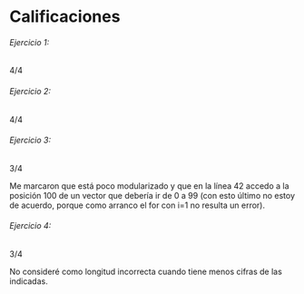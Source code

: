 # Calificaciones

###### Ejercicio 1:
4/4

###### Ejercicio 2:
4/4

###### Ejercicio 3:
3/4

Me marcaron que está poco modularizado y que en la línea 42 accedo a la posición 100 de un vector que debería ir de 0 a 99 (con esto último no estoy de acuerdo, porque como arranco el for con i=1 no resulta un error).

###### Ejercicio 4:
3/4

No consideré como longitud incorrecta cuando tiene menos cifras de las indicadas.
